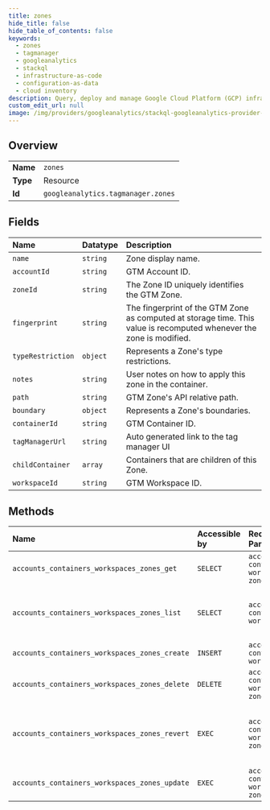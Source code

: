 ```yaml
---
title: zones
hide_title: false
hide_table_of_contents: false
keywords:
  - zones
  - tagmanager
  - googleanalytics    
  - stackql
  - infrastructure-as-code
  - configuration-as-data
  - cloud inventory
description: Query, deploy and manage Google Cloud Platform (GCP) infrastructure and resources using SQL
custom_edit_url: null
image: /img/providers/googleanalytics/stackql-googleanalytics-provider-featured-image.png
---
```

  
    

## Overview
<table><tbody>
<tr><td><b>Name</b></td><td><code>zones</code></td></tr>
<tr><td><b>Type</b></td><td>Resource</td></tr>
<tr><td><b>Id</b></td><td><code>googleanalytics.tagmanager.zones</code></td></tr>
</tbody></table>

## Fields
| Name | Datatype | Description |
|:-----|:---------|:------------|
| `name` | `string` | Zone display name. |
| `accountId` | `string` | GTM Account ID. |
| `zoneId` | `string` | The Zone ID uniquely identifies the GTM Zone. |
| `fingerprint` | `string` | The fingerprint of the GTM Zone as computed at storage time. This value is recomputed whenever the zone is modified. |
| `typeRestriction` | `object` | Represents a Zone's type restrictions. |
| `notes` | `string` | User notes on how to apply this zone in the container. |
| `path` | `string` | GTM Zone's API relative path. |
| `boundary` | `object` | Represents a Zone's boundaries. |
| `containerId` | `string` | GTM Container ID. |
| `tagManagerUrl` | `string` | Auto generated link to the tag manager UI |
| `childContainer` | `array` | Containers that are children of this Zone. |
| `workspaceId` | `string` | GTM Workspace ID. |
## Methods
| Name | Accessible by | Required Params | Description |
|:-----|:--------------|:----------------|:------------|
| `accounts_containers_workspaces_zones_get` | `SELECT` | `accountsId, containersId, workspacesId, zonesId` | Gets a GTM Zone. |
| `accounts_containers_workspaces_zones_list` | `SELECT` | `accountsId, containersId, workspacesId` | Lists all GTM Zones of a GTM container workspace. |
| `accounts_containers_workspaces_zones_create` | `INSERT` | `accountsId, containersId, workspacesId` | Creates a GTM Zone. |
| `accounts_containers_workspaces_zones_delete` | `DELETE` | `accountsId, containersId, workspacesId, zonesId` | Deletes a GTM Zone. |
| `accounts_containers_workspaces_zones_revert` | `EXEC` | `accountsId, containersId, workspacesId, zonesId` | Reverts changes to a GTM Zone in a GTM Workspace. |
| `accounts_containers_workspaces_zones_update` | `EXEC` | `accountsId, containersId, workspacesId, zonesId` | Updates a GTM Zone. |
